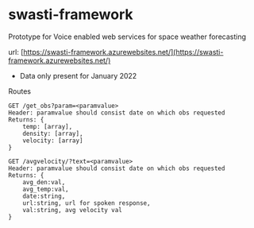 # swasti-framework

Prototype for Voice enabled web services for space weather forecasting

url: [https://swasti-framework.azurewebsites.net/](https://swasti-framework.azurewebsites.net/)

- Data only present for January 2022

Routes

```
GET /get_obs?param=<paramvalue>
Header: paramvalue should consist date on which obs requested
Returns: {
    temp: [array],
    density: [array],
    velocity: [array]
}
```

```
GET /avgvelocity/?text=<paramvalue>
Header: paramvalue should consist date on which obs requested
Returns: {
    avg_den:val,
    avg_temp:val,
    date:string,
    url:string, url for spoken response,
    val:string, avg velocity val
}
```
